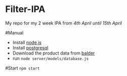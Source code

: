 # Filter-IPA
My repo for my 2 week IPA from *4th April until 15th April*

#Manual
- Install [node.js](https://nodejs.org/en/)
- Install [postgresql](http://www.postgresql.org/download/)
- Download the product data from [balder](https://balder.pthor.ch/media/exports/csv/product-feed-full.csv)
- run `node server/models/database.js`

#Start
`npm start`